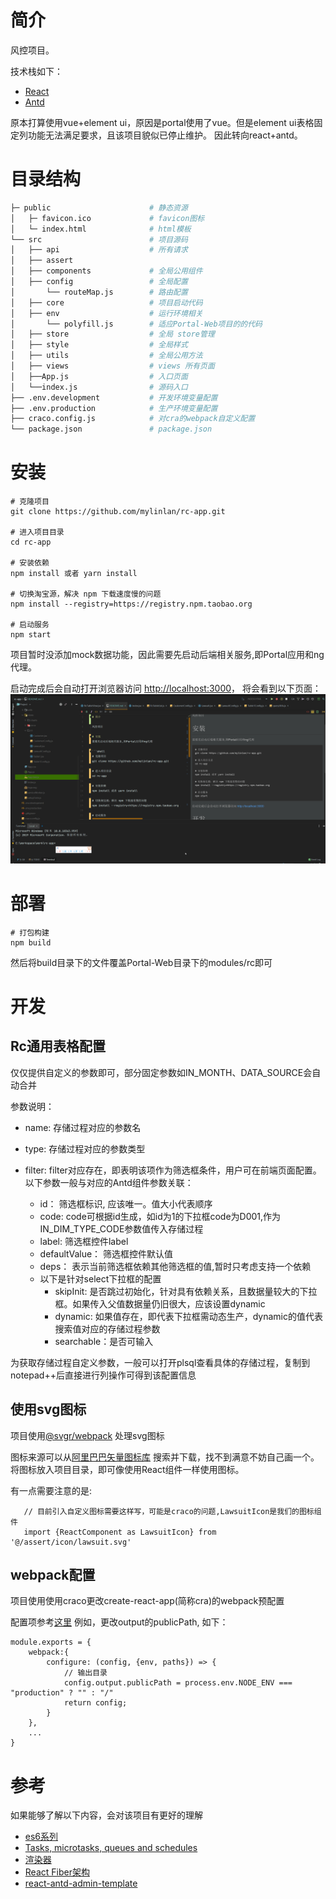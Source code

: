 # 简介

风控项目。

技术栈如下：
+ [React](https://react.docschina.org/)
+ [Antd](https://ant.design/docs/react/introduce-cn)

原本打算使用vue+element ui，原因是portal使用了vue。但是element ui表格固定列功能无法满足要求，且该项目貌似已停止维护。
因此转向react+antd。

# 目录结构
```bash
├─ public                      # 静态资源
│   ├─ favicon.ico             # favicon图标
│   └─ index.html              # html模板
└── src                        # 项目源码
│   ├── api                    # 所有请求
│   ├── assert
│   ├── components             # 全局公用组件
│   ├── config                 # 全局配置
│       └── routeMap.js        # 路由配置
│   ├── core                   # 项目启动代码
│   ├── env                    # 运行环境相关
│       └── polyfill.js        # 适应Portal-Web项目的的代码
│   ├── store                  # 全局 store管理
│   ├── style                  # 全局样式
│   ├── utils                  # 全局公用方法
│   ├── views                  # views 所有页面
│   ├──App.js                  # 入口页面
│   └──index.js                # 源码入口
├── .env.development           # 开发环境变量配置
├── .env.production            # 生产环境变量配置
├── craco.config.js            # 对cra的webpack自定义配置
└── package.json               # package.json

```
# 安装

```shell script
# 克隆项目
git clone https://github.com/mylinlan/rc-app.git

# 进入项目目录
cd rc-app

# 安装依赖
npm install 或者 yarn install

# 切换淘宝源，解决 npm 下载速度慢的问题
npm install --registry=https://registry.npm.taobao.org

# 启动服务
npm start
```

项目暂时没添加mock数据功能，因此需要先启动后端相关服务,即Portal应用和ng代理。

启动完成后会自动打开浏览器访问 [http://localhost:3000](http://localhost:3000)， 将会看到以下页面：
![](./guide.gif)

# 部署
```shell script
# 打包构建
npm build
```
然后将build目录下的文件覆盖Portal-Web目录下的modules/rc即可

# 开发

## Rc通用表格配置

仅仅提供自定义的参数即可，部分固定参数如IN_MONTH、DATA_SOURCE会自动合并

参数说明：
- name: 存储过程对应的参数名
- type: 存储过程对应的参数类型

- filter: filter对应存在，即表明该项作为筛选框条件，用户可在前端页面配置。以下参数一般与对应的Antd组件参数关联：
  + id： 筛选框标识, 应该唯一。值大小代表顺序
  + code: code可根据id生成，如id为1的下拉框code为D001,作为IN_DIM_TYPE_CODE参数值传入存储过程
  + label: 筛选框控件label
  + defaultValue： 筛选框控件默认值
  + deps： 表示当前筛选框依赖其他筛选框的值,暂时只考虑支持一个依赖
  + 以下是针对select下拉框的配置
    * skipInit: 是否跳过初始化，针对具有依赖关系，且数据量较大的下拉框。如果传入父值数据量仍旧很大，应该设置dynamic
    * dynamic: 如果值存在，即代表下拉框需动态生产，dynamic的值代表搜索值对应的存储过程参数
    * searchable：是否可输入
 
为获取存储过程自定义参数，一般可以打开plsql查看具体的存储过程，复制到notepad++后直接进行列操作可得到该配置信息
 
## 使用svg图标
项目使用[@svgr/webpack](https://github.com/gregberge/svgr/tree/master/packages/webpack) 处理svg图标

图标来源可以从[阿里巴巴矢量图标库](https://www.iconfont.cn/) 搜索并下载，找不到满意不妨自己画一个。
将图标放入项目目录，即可像使用React组件一样使用图标。

有一点需要注意的是:
```
   // 目前引入自定义图标需要这样写，可能是craco的问题,LawsuitIcon是我们的图标组件
   import {ReactComponent as LawsuitIcon} from '@/assert/icon/lawsuit.svg'
```

## webpack配置

项目使用使用craco更改create-react-app(简称cra)的webpack预配置

配置项参考[这里](https://github.com/gsoft-inc/craco/blob/master/packages/craco/README.md#configuration-overview)
例如，更改output的publicPath, 如下：
```
module.exports = {
    webpack:{
        configure: (config, {env, paths}) => {
            // 输出目录
            config.output.publicPath = process.env.NODE_ENV === "production" ? "" : "/"
            return config;
        }
    },
    ...
}
```

# 参考
如果能够了解以下内容，会对该项目有更好的理解

+ [es6系列](https://github.com/mqyqingfeng/Blog#es6-系列目录)
+ [Tasks, microtasks, queues and schedules](https://jakearchibald.com/2015/tasks-microtasks-queues-and-schedules/)
+ [渲染器](http://hcysun.me/vue-design/zh/essence-of-comp.html)
+ [React Fiber架构](https://zhuanlan.zhihu.com/p/37095662)
+ [react-antd-admin-template](https://github.com/NLRX-WJC/react-antd-admin-template)
